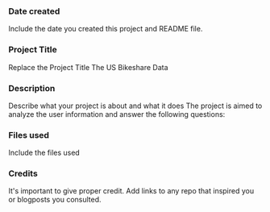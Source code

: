 ### Date created
Include the date you created this project and README file.


### Project Title
Replace the Project Title
The US Bikeshare Data
### Description
Describe what your project is about and what it does
The project is aimed to analyze the user information and answer the following questions:


### Files used
Include the files used

### Credits
It's important to give proper credit. Add links to any repo that inspired you or blogposts you consulted.
